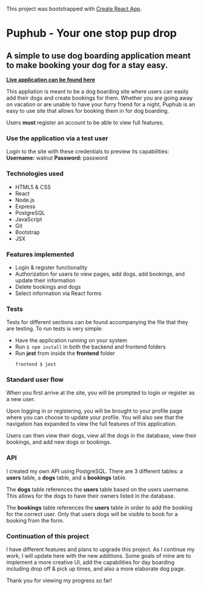 This project was bootstrapped with [Create React App](https://github.com/facebook/create-react-app).

# Puphub - Your one stop pup drop

## A simple to use dog boarding application meant to make booking your dog for a stay easy.

**[Live application can be found here](https://abounding-sea-mm.surge.sh/)**

This appliation is meant to be a dog boarding site where users can easily add their dogs and create bookings for them. Whether you are going away on vacation or are unable to have your furry friend for a night, Puphub is an easy to use site that allows for booking them in for dog boarding.

Users **must** register an account to be able to view full features.

### Use the application via a test user

Login to the site with these credentials to preview its capabilities:
**Username:** walnut
**Password:** password

### Technologies used 

- HTML5 & CSS
- React 
- Node.js 
- Express
- PostgreSQL
- JavaScript
- Git
- Bootstrap
- JSX

### Features implemented

- Login & register functionality
- Authorization for users to view pages, add dogs, add bookings, and update their information
- Delete bookings and dogs
- Select information via React forms
  
### Tests

Tests for different sections can be found accompanying the file that they are testing. To run tests is very simple:

- Have the application running on your system
- Run ```$ npm install``` in both the backend and frontend folders
- Run **jest** from inside the **frontend** folder
  ```
  frontend $ jest
  ```

### Standard user flow

When you first arrive at the site, you will be prompted to login or register as a new user.

Upon logging in or registering, you will be brought to your profile page where you can choose to update your profile. You will also see that the navigation has expanded to view the full features of this application.

Users can then view their dogs, view all the dogs in the database, view their bookings, and add new dogs or bookings. 

### API

I created my own API using PostgreSQL. There are 3 different tables: a **users** table, a **dogs** table, and a **bookings** table. 

The **dogs** table references the **users** table based on the users username. This allows for the dogs to have their owners listed in the database.

The **bookings** table references the **users** table in order to add the booking for the correct user. Only that users dogs will be visible to book for a booking from the form.

### Continuation of this project

I have different features and plans to upgrade this project. As I continue my work, I will update here with the new additions. Some goals of mine are to implement a more creative UI, add the capabilities for day boarding including drop off & pick up times, and also a more elaborate dog page. 

Thank you for viewing my progress so far!



